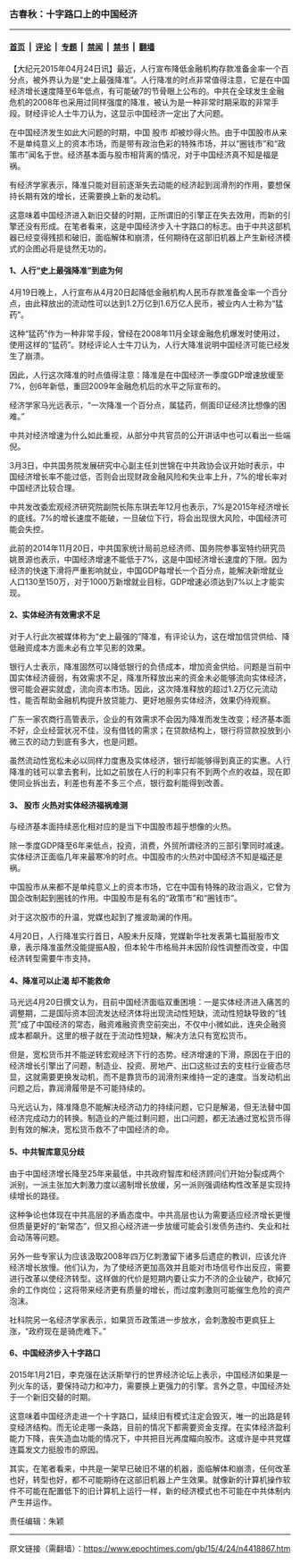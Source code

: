### 古春秋：十字路口上的中国经济

---

#### [首页](../../../..?n4418867) &nbsp;|&nbsp; [评论](../../../../../epoch-comment?n4418867) &nbsp;|&nbsp; [专题](../../../../../epoch-special?n4418867) &nbsp;|&nbsp; [禁闻](../../../../../epoch-news?n4418867) &nbsp;|&nbsp; [禁书](../../../../../books?n4418867) &nbsp;|&nbsp; [翻墙](https://github.com/gfw-breaker/nogfw/blob/master/README.md?n4418867)


<div class="post_content" id="artbody" itemprop="articleBody">
 <!-- article content begin -->
 <p>
  【大纪元2015年04月24日讯】最近，人行宣布降低金融机构存款准备金率一个百分点，被外界认为是“史上最强降准”。人行降准的时点非常值得注意，它是在中国经济增长速度降至6年低点，有可能破7的节骨眼上公布的。中共在全球发生金融危机的2008年也采用过同样强度的降准，被认为是一种非常时期采取的非常手段。财经评论人士牛刀认为，这显示中国经济一定出了大问题。
 </p>
 <p>
  在中国经济发生如此大问题的时期，中国
  <ok href="https://www.epochtimes.com/gb/tag/%E8%82%A1%E5%B8%82.html">
   股市
  </ok>
  却被炒得火热。由于中国股市从来不是单纯意义上的资本市场，而是带有政治色彩的特殊市场，并以“圈钱市”和“政策市”闻名于世。经济基本面与股市相背离的情况，对于中国经济真不知是福是祸。
 </p>
 <p>
  有经济学家表示，降准只能对目前逐渐失去动能的经济起到润滑剂的作用，要想保持长期有效的增长，还需要换上新的发动机。
 </p>
 <p>
  这意味着中国经济进入新旧交替的时期，正所谓旧的引擎正在失去效用，而新的引擎还没有形成。在笔者看来，这是中国经济步入十字路口的标志。由于中共这部机器已经变得残损和破旧，面临解体和崩溃，任何期待在这部旧机器上产生新经济模式的企图必将是徒然无功的。
 </p>
 <p>
  <h4>
   1、人行“史上最强降准”到底为何
  </h4>
  <p>
   4月19日晚上，人行宣布从4月20日起降低金融机构人民币存款准备金率一个百分点，由此释放出的流动性可以达到1.2万亿到1.6万亿人民币，被业内人士称为“猛药”。
  </p>
  <p>
   这种“猛药”作为一种非常手段，曾经在2008年11月全球金融危机爆发时使用过，使用这样的“猛药”。财经评论人士牛刀认为，人行大降准说明中国经济可能已经发生了崩溃。
  </p>
  <p>
   因此，人行这次降准的时点值得注意：降准是在中国经济一季度GDP增速放缓至7%，创6年新低，重回2009年金融危机后的水平之际宣布的。
  </p>
  <p>
   经济学家马光远表示，“一次降准一个百分点，属猛药，侧面印证经济比想像的困难。”
  </p>
  <p>
   中共对经济增速为什么如此重视，从部分中共官员的公开讲话中也可以看出一些端倪。
  </p>
  <p>
   3月3日，中共国务院发展研究中心副主任刘世锦在中共政协会议开始时表示，中国经济增长率不能过低，否则会出现财政金融风险和失业率上升，7%的增长率对中国经济比较合理。
  </p>
  <p>
   中共发改委宏观经济研究院副院长陈东琪去年12月也表示，7%是2015年经济增长的底线。7%的增长速度不能破，一旦破位下行，将会出现很大风险，中国经济可能会失控。
  </p>
  <p>
   此前的2014年11月20日，中共国家统计局前总经济师、国务院参事室特约研究员姚景源也表示，中国经济增速不能低于7%，这是中国经济增长速度的下限。因为经济的快速下滑将严重影响就业，中国GDP每增长一个百分点，能解决新增就业人口130至150万，对于1000万新增就业目标，GDP增速必须达到7%以上才能实现。
  </p>
  <p>
   <h4>
    2、实体经济有效需求不足
   </h4>
   <p>
    对于人行此次被媒体称为“史上最强的”降准，有评论认为，这在增加信贷供给、降低融资成本方面未必有立竿见影的效果。
   </p>
   <p>
    银行人士表示，降准固然可以降低银行的负债成本，增加资金供给。问题是当前中国实体经济疲弱，有效需求不足，降准所释放出来的资金未必能够流向实体经济，很可能会避实就虚，流向资本市场。因此，这次降准释放的超过1.2万亿元流动性，能否帮助金融机构提升放贷能力、更好地服务实体经济，效果仍待观察。
   </p>
   <p>
    广东一家农商行高管表示，企业的有效需求不会因为降准而发生改变；经济基本面不好，企业经营状况不佳，没有借钱的需求；在贷款结构上，银行将贷款投放到小微三农的动力到底有多大，也是问题。
   </p>
   <p>
    虽然流动性宽松未必以同样力度惠及实体经济，银行却能够得到真正的实惠。人行降准的钱可以拿去套利，比如之前放在人行的利率只有不到两个点的收益，现在即使同业拆出去，利差也有差不多三个点，银行盈利能得到改善。
   </p>
   <p>
    <h4>
     3、
     <ok href="https://www.epochtimes.com/gb/tag/%E8%82%A1%E5%B8%82.html">
      股市
     </ok>
     火热对实体经济福祸难测
    </h4>
    <p>
     与经济基本面持续恶化相对应的是当下中国股市超乎想像的火热。
    </p>
    <p>
     除一季度GDP降至6年来低点，投资，消费，外贸所谓经济的三部引擎同时减速。实体经济正面临几年来最寒冷的时点。中国股市的火热对中国经济不知是福还是祸。
    </p>
    <p>
     中国股市从来都不是单纯意义上的资本市场，它在中国有特殊的政治涵义，它曾为国企改制起到圈钱的作用。中国股市是有名的“政策市”和“圈钱市”。
    </p>
    <p>
     对于这次股市的升温，党媒也起到了推波助澜的作用。
    </p>
    <p>
     4月20日，人行降准实行首日，A股未升反降，党媒新华社发表第七篇挺股市文章，表示降准虽然没能提振A股，但本轮牛市格局并未因阶段性调整而改变，中国经济转型需要牛市支持。
    </p>
    <p>
     <h4>
      4、降准可以止渴 却不能救命
     </h4>
     <p>
      马光远4月20日撰文认为，目前中国经济面临双重困境：一是实体经济进入痛苦的调整期，二是国际资本回流发达经济体将出现流动性短缺，流动性短缺导致的“钱荒”成了中国经济的常态，融资难融资贵空前突出，不仅中小微如此，连央企融资成本都飙升。这里的根子就在于流动性短缺，解决方法只有宽松货币。
     </p>
     <p>
      但是，宽松货币并不能逆转宏观经济下行的态势。经济增速的下滑，原因在于旧的经济增长引擎出了问题，制造业、投资、房地产、出口这些过去的支柱行业疲态尽显，这就需要更换发动机，而不是靠货币的润滑剂来维持一定的速度。当发动机出问题之后，靠润滑履带是不可能持续的。
     </p>
     <p>
      马光远认为，降准降息不能解决经济动力的持续问题，它只是解渴，但无法替中国经济完成动力的转换。制造业的产能过剩问题，出口问题，都无法通过宽松货币得到有效的解决，宽松货币救不了中国经济的命。
     </p>
     <p>
      <h4>
       5、中共智库意见分歧
      </h4>
      <p>
       由于中国经济增长降至25年来最低，中共政府智库和经济顾问们开始分裂成两个派别，一派主张加大刺激力度以遏制增长放缓，另一派则强调结构性改革是实现持续增长的路径。
      </p>
      <p>
       这种争论也体现在中共高层的矛盾态度中。中共高层也认为需要适应经济增长更慢但质量更好的“新常态”，但又担心经济进一步放缓可能会引发债务违约、失业和社会动荡等问题。
      </p>
      <p>
       另外一些专家认为应该汲取2008年四万亿刺激留下诸多后遗症的教训，应该允许经济增长放慢。他们认为，为了使经济更加高效并且能对市场信号作出反应，需要进行改革以使经济转型。这样做的代价是短期内要让实力不济的企业破产，砍掉冗余的工作岗位；这将带来经济更有质量的增长，而过度刺激则可能催生危险的资产泡沫。
      </p>
      <p>
       社科院另一名经济学家表示，如果货币政策进一步放水，会刺激股市更疯狂上涨，“政府现在是骑虎难下。”
      </p>
      <p>
       <h4>
        6、中国经济步入十字路口
       </h4>
       <p>
        2015年1月21日，李克强在达沃斯举行的世界经济论坛上表示，中国经济如果是一列火车的话，要保持动力和冲力，需要换上更强力的引擎。言外之意，中国经济处于一个新旧交替的时期。
       </p>
       <p>
        这意味着中国经济走进一个十字路口，延续旧有模式注定会毁灭，唯一的出路是转变经济结构。而无论走哪一条路，目前的情况下都需要资金支撑。在实体经济盈利能力下降，丧失造血功能的情况下，中共把目光再度瞄向股市。这或许是中共党媒连篇发文力挺股市的原因。
       </p>
       <p>
        其实，在笔者看来，中共是一架早已破旧不堪的机器，面临解体和崩溃，任何改革也好，转型也好，都不可能期待在这部旧机器上产生效果。就像新的计算机操作软件不可能在配置低下的旧计算机上运行一样，新的经济模式也不可能在中共体制内产生并运作。
       </p>
       <p>
        责任编辑：朱颖
       </p>
       <!-- article content end -->
       <div id="below_article_ad">
       </div>
      </p>
     </p>
    </p>
   </p>
  </p>
 </p>
</div>


---

原文链接（需翻墙）：https://www.epochtimes.com/gb/15/4/24/n4418867.htm